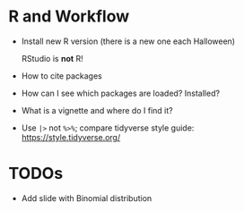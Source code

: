# R and Workflow

* Install new R version (there is a new one each Halloween)

  RStudio is __not__ R!

* How to cite packages

* How can I see which packages are loaded? Installed?

* What is a vignette and where do I find it?

* Use `|>` not `%>%`; compare tidyverse style guide:
  https://style.tidyverse.org/

# TODOs

* Add slide with Binomial distribution


